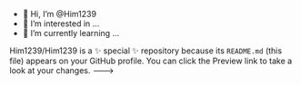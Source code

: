 - 👋 Hi, I’m @Him1239
- 👀 I’m interested in ...
- 🌱 I’m currently learning ...

Him1239/Him1239 is a ✨ special ✨ repository because its `README.md` (this file) appears on your GitHub profile.
You can click the Preview link to take a look at your changes.
--->
